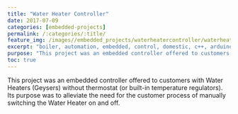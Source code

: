 ```yaml
---
title: "Water Heater Controller"
date: 2017-07-09
categories: [embedded-projects]
permalink: /:categories/:title/
feature_img: /images//embedded_projects/waterheatercontroller/waterheatercontroller_img00.jpg
excerpt: "boiler, automation, embedded, control, domestic, c++, arduino"
purpose: "This project was an embedded controller offered to customers with Water Heaters (Geysers) without thermostat (or built-in temperature regulators). Its purpose was to alleviate the need for the customer process of manually switching the Water Heater on and off."
toc: true 
---
```

This project was an embedded controller offered to customers with Water Heaters (Geysers) without thermostat (or built-in temperature regulators). Its purpose was to alleviate the need for the customer process of manually switching the Water Heater on and off.
